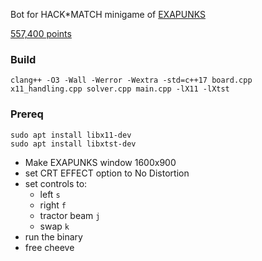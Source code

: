 Bot for HACK*MATCH minigame of [EXAPUNKS](http://www.zachtronics.com/exapunks)

[557,400 points](https://www.youtube.com/watch?v=vauEdAkAXSE)

### Build

```
clang++ -O3 -Wall -Werror -Wextra -std=c++17 board.cpp x11_handling.cpp solver.cpp main.cpp -lX11 -lXtst
```

### Prereq

```
sudo apt install libx11-dev
sudo apt install libxtst-dev
```

* Make EXAPUNKS window 1600x900
* set CRT EFFECT option to No Distortion 
* set controls to:
  * left `s`
  * right `f`
  * tractor beam `j`
  * swap `k`
* run the binary
* free cheeve
